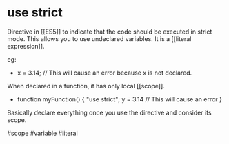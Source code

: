 # use strict

Directive in [[ES5]] to indicate that the code should be executed in strict mode. This allows you to use undeclared variables. It is a [[literal expression]].

eg:

- x = 3.14; // This will cause an error because x is not declared.

When declared in a function, it has only local [[scope]].

- function myFunction() {
	"use strict";
	y = 3.14 // This will cause an error 
}

Basically declare everything once you use the directive and consider its scope.

#scope
#variable 
#literal